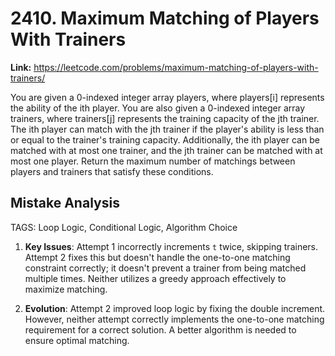 # 2410. Maximum Matching of Players With Trainers

**Link:** https://leetcode.com/problems/maximum-matching-of-players-with-trainers/

You are given a 0-indexed integer array players, where players[i] represents the ability of the ith player. You are also given a 0-indexed integer array trainers, where trainers[j] represents the training capacity of the jth trainer. The ith player can match with the jth trainer if the player's ability is less than or equal to the trainer's training capacity. Additionally, the ith player can be matched with at most one trainer, and the jth trainer can be matched with at most one player. Return the maximum number of matchings between players and trainers that satisfy these conditions.


## Mistake Analysis

TAGS: Loop Logic, Conditional Logic, Algorithm Choice

1. **Key Issues**: Attempt 1 incorrectly increments `t` twice, skipping trainers. Attempt 2 fixes this but doesn't handle the one-to-one matching constraint correctly; it doesn't prevent a trainer from being matched multiple times.  Neither utilizes a greedy approach effectively to maximize matching.


2. **Evolution**: Attempt 2 improved loop logic by fixing the double increment. However, neither attempt correctly implements the one-to-one matching requirement for a correct solution.  A better algorithm is needed to ensure optimal matching.

